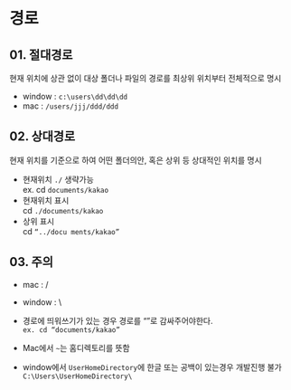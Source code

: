# 경로
## 01. 절대경로

현재 위치에 상관 없이 대상 폴더나 파일의 경로를 최상위 위치부터 전체적으로 명시

- window : `c:\users\dd\dd\dd`
- mac : `/users/jjj/ddd/ddd`

## 02. 상대경로

현재 위치를 기준으로 하여 어떤 폴더의안, 혹은 상위 등 상대적인 위치를 명시

- 현재위치 `./` 생략가능  
ex. cd `documents/kakao`
- 현재위치 표시  
  cd `./documents/kakao`
- 상위 표시  
  cd `“../docu ments/kakao”`

## 03. 주의
- mac : /
- window : \
- 경로에 띄워쓰기가 있는 경우 경로를 “”로 감싸주어야한다.  
  `ex. cd “documents/kakao”`

- Mac에서 `~`는 홈디렉토리를 뜻함
- window에서 `UserHomeDirectory`에 한글 또는 공백이 있는경우 개발진행 불가  
  `C:\Users\UserHomeDirectory\`